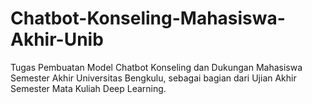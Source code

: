 # Chatbot-Konseling-Mahasiswa-Akhir-Unib
Tugas Pembuatan Model Chatbot Konseling dan Dukungan Mahasiswa Semester Akhir Universitas Bengkulu, sebagai bagian dari Ujian Akhir Semester Mata Kuliah Deep Learning.
